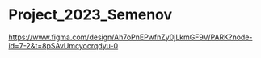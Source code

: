 # Project_2023_Semenov
https://www.figma.com/design/Ah7oPnEPwfnZy0jLkmGF9V/PARK?node-id=7-2&t=8pSAvUmcyocrqdyu-0
